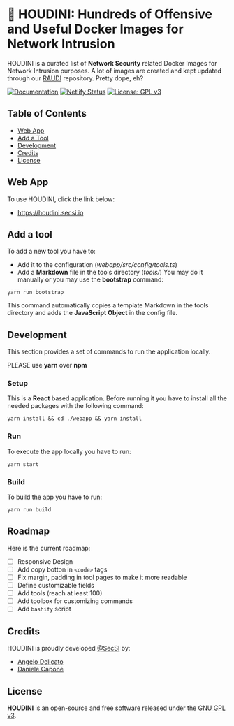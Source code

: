 # 🐳 HOUDINI: Hundreds of Offensive and Useful Docker Images for Network Intrusion
HOUDINI is a curated list of **Network Security** related Docker Images for Network Intrusion purposes. A lot of images are created and kept updated through our [RAUDI](https://github.com/cybersecsi/RAUDI) repository. Pretty dope, eh?

[![Documentation](https://img.shields.io/badge/Documentation-complete-green.svg?style=flat)](https://github.com/cybersecsi/HOUDINI/blob/main/README.md)
[![Netlify Status](https://api.netlify.com/api/v1/badges/f8b06b7e-bdc6-4af8-aba9-f32e1132cd25/deploy-status)](https://app.netlify.com/sites/houdini/deploys)
[![License: GPL v3](https://img.shields.io/badge/License-GPLv3-blue.svg)](https://github.com/cybersecsi/HOUDINI/blob/main/LICENSE)

## Table of Contents
  - [Web App](#web-app)
  - [Add a Tool](#add-a-tool)
  - [Development](#development)
  - [Credits](#credits)
  - [License](#license)

## Web App
To use HOUDINI, click the link below: 
- https://houdini.secsi.io

## Add a tool
To add a new tool you have to:
- Add it to the configuration (*webapp/src/config/tools.ts*)
- Add a **Markdown** file in the tools directory (*tools/*)
You may do it manually or you may use the **bootstrap** command:
```
yarn run bootstrap
```

This command automatically copies a template Markdown in the tools directory and adds the **JavaScript Object** in the config file.

## Development
This section provides a set of commands to run the application locally. 

PLEASE use **yarn** over **npm**

### Setup
This is a **React** based application. Before running it you have to install all the needed packages with the following command:
```
yarn install && cd ./webapp && yarn install
```

### Run
To execute the app locally you have to run:
```
yarn start
```

### Build
To build the app you have to run:
```
yarn run build
```

## Roadmap
Here is the current roadmap:
- [ ] Responsive Design
- [ ] Add copy botton in ``<code>`` tags
- [ ] Fix margin, padding in tool pages to make it more readable
- [ ] Define customizable fields
- [ ] Add tools (reach at least 100)
- [ ] Add toolbox for customizing commands
- [ ] Add ``bashify`` script

## Credits
HOUDINI is proudly developed [@SecSI](https://secsi.io) by:
- [Angelo Delicato](https://github.com/thelicato)
- [Daniele Capone](https://github.com/daniele-capone)

## License
**HOUDINI** is an open-source and free software released under the [GNU GPL v3](/LICENSE).
